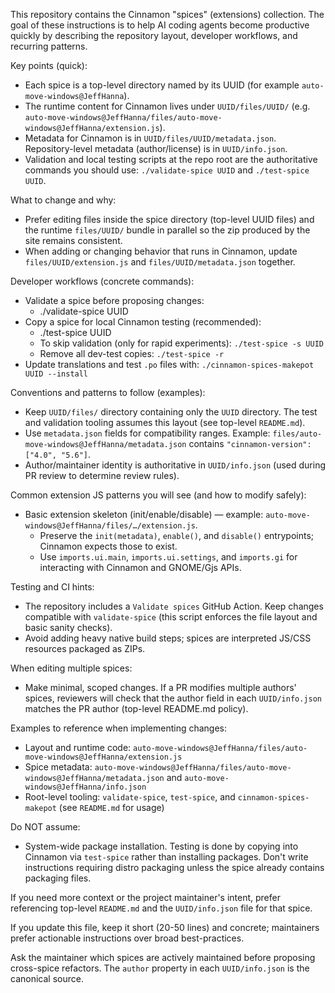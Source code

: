 This repository contains the Cinnamon "spices" (extensions) collection. The goal of these instructions is to help AI coding agents become productive quickly by describing the repository layout, developer workflows, and recurring patterns.

Key points (quick):
- Each spice is a top-level directory named by its UUID (for example `auto-move-windows@JeffHanna`).
- The runtime content for Cinnamon lives under `UUID/files/UUID/` (e.g. `auto-move-windows@JeffHanna/files/auto-move-windows@JeffHanna/extension.js`).
- Metadata for Cinnamon is in `UUID/files/UUID/metadata.json`. Repository-level metadata (author/license) is in `UUID/info.json`.
- Validation and local testing scripts at the repo root are the authoritative commands you should use: `./validate-spice UUID` and `./test-spice UUID`.

What to change and why:
- Prefer editing files inside the spice directory (top-level UUID files) and the runtime `files/UUID/` bundle in parallel so the zip produced by the site remains consistent.
- When adding or changing behavior that runs in Cinnamon, update `files/UUID/extension.js` and `files/UUID/metadata.json` together.

Developer workflows (concrete commands):
- Validate a spice before proposing changes:
  - ./validate-spice UUID
- Copy a spice for local Cinnamon testing (recommended):
  - ./test-spice UUID
  - To skip validation (only for rapid experiments): `./test-spice -s UUID`
  - Remove all dev-test copies: `./test-spice -r`
- Update translations and test `.po` files with: `./cinnamon-spices-makepot UUID --install`

Conventions and patterns to follow (examples):
- Keep `UUID/files/` directory containing only the `UUID` directory. The test and validation tooling assumes this layout (see top-level `README.md`).
- Use `metadata.json` fields for compatibility ranges. Example: `files/auto-move-windows@JeffHanna/metadata.json` contains `"cinnamon-version": ["4.0", "5.6"]`.
- Author/maintainer identity is authoritative in `UUID/info.json` (used during PR review to determine review rules).

Common extension JS patterns you will see (and how to modify safely):
- Basic extension skeleton (init/enable/disable) — example: `auto-move-windows@JeffHanna/files/…/extension.js`.
  - Preserve the `init(metadata)`, `enable()`, and `disable()` entrypoints; Cinnamon expects those to exist.
  - Use `imports.ui.main`, `imports.ui.settings`, and `imports.gi` for interacting with Cinnamon and GNOME/Gjs APIs.

Testing and CI hints:
- The repository includes a `Validate spices` GitHub Action. Keep changes compatible with `validate-spice` (this script enforces the file layout and basic sanity checks).
- Avoid adding heavy native build steps; spices are interpreted JS/CSS resources packaged as ZIPs.

When editing multiple spices:
- Make minimal, scoped changes. If a PR modifies multiple authors' spices, reviewers will check that the author field in each `UUID/info.json` matches the PR author (top-level README.md policy).

Examples to reference when implementing changes:
- Layout and runtime code: `auto-move-windows@JeffHanna/files/auto-move-windows@JeffHanna/extension.js`
- Spice metadata: `auto-move-windows@JeffHanna/files/auto-move-windows@JeffHanna/metadata.json` and `auto-move-windows@JeffHanna/info.json`
- Root-level tooling: `validate-spice`, `test-spice`, and `cinnamon-spices-makepot` (see `README.md` for usage)

Do NOT assume:
- System-wide package installation. Testing is done by copying into Cinnamon via `test-spice` rather than installing packages. Don't write instructions requiring distro packaging unless the spice already contains packaging files.

If you need more context or the project maintainer's intent, prefer referencing top-level `README.md` and the `UUID/info.json` file for that spice.

If you update this file, keep it short (20-50 lines) and concrete; maintainers prefer actionable instructions over broad best-practices.

Ask the maintainer which spices are actively maintained before proposing cross-spice refactors. The `author` property in each `UUID/info.json` is the canonical source.
